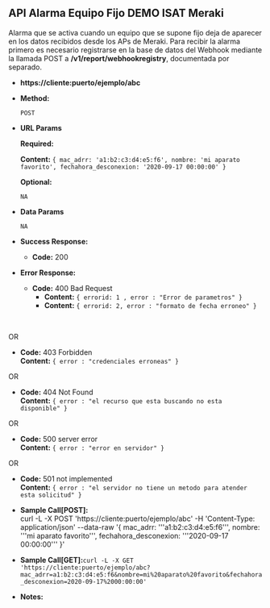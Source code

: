 **API Alarma Equipo Fijo DEMO ISAT Meraki**
----
Alarma que se activa cuando un equipo que se supone fijo deja de aparecer en los datos recibidos desde los APs de Meraki.
Para recibir la alarma primero es necesario registrarse en la base de datos del Webhook mediante la llamada POST a **/v1/report/webhookregistry**, documentada por separado.

* **https://cliente:puerto/ejemplo/abc**


* **Method:**

  `POST`


*  **URL Params**

   **Required:**

   **Content:** `{
       mac_adrr: 'a1:b2:c3:d4:e5:f6',
       nombre: 'mi aparato favorito',
       fechahora_desconexion: '2020-09-17 00:00:00'
        }`

   **Optional:**

   `NA`

* **Data Params**

   `NA`

* **Success Response:**

  * **Code:** 200 <br />

* **Error Response:**

  * **Code:** 400 Bad Request <br />
    * **Content:** `{ errorid: 1 , error : "Error de parametros" }` <br/>
    * **Content:**  `{ errorid: 2, error : "formato de fecha erroneo" }`<br/>
 <br/>

  OR

  * **Code:** 403 Forbidden <br />
    **Content:** `{ error : "credenciales erroneas" }`

  OR

  * **Code:** 404 Not Found <br />
    **Content:** `{ error : "el recurso que esta buscando no esta disponible" }`

  OR

  * **Code:** 500 server error <br />
    **Content:** `{ error : "error en servidor" }`

  OR

  * **Code:** 501 not implemented <br />
    **Content:** `{ error : "el servidor no tiene un metodo para atender esta solicitud" }`


* **Sample Call[POST]:**<br/>
curl -L -X POST 'https://cliente:puerto/ejemplo/abc' -H 'Content-Type: application/json' --data-raw '{
       mac_adrr: '\''a1:b2:c3:d4:e5:f6'\'',
       nombre: '\''mi aparato favorito'\'',
       fechahora_desconexion: '\''2020-09-17 00:00:00'\''
}'

* **Sample Call[GET]:**`
curl -L -X GET 'https://cliente:puerto/ejemplo/abc?mac_adrr=a1:b2:c3:d4:e5:f6&nombre=mi%20aparato%20favorito&fechahora_desconexion=2020-09-17%2000:00:00'
`

* **Notes:**
